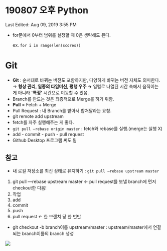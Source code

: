 # 190807 오후 Python

Last Edited: Aug 09, 2019 3:55 PM

- for문에서 0부터 범위를 설정할 때 0은 생략해도 된다.

    ex. `for i in range(len(scores))`

# Git

- **Git** : 순서대로 바뀌는 버전도 포함하지만, 다양하게 바뀌는 버전 자체도 의미한다. → **형상 관리, 일종의 타임머신, 평행 우주
→** 일렬로 나열된 시간 속에서 움직이는 게 아니라 '**특정'** 시간으로 이동할 수 있음.
- Branch를 만드는 것은 최종적으로 Merge를 하기 위함.
- **Pull** = Fetch + Merge
- Pull Request : 내 Branch를 받아서 합쳐달라는 요청.
- git remote add upstream
- fetch를 자주 실행해주는 게 좋다.
- `git pull —rebase origin master` : fetch와 rebase를 실행.(merge는 실행 X)
- add - commit - push - pull request
- Github Desktop 프로그램 써도 됨

## 참고

- 내 로컬 저장소를 최신 상태로 유지하기 : `git pull —rebase upstream master`
1. git pull —rebase upstream master ← pull request를 보낼 branch에 먼저 checkout한 다음!
2. 작업
3. add
4. commit
5. push
6. pull request ← 한 브랜치 당 한 번만
- git checkout -b branch이름 upstream/master : upstream/master에서 연결되는 branch이름의 branch 생성

![](KakaoTalk_20190807_172728896-d0d7b191-d07d-4e25-afe5-f6351c98380f.jpg)